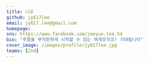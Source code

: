 ```yaml
---
title: 니모
github: jy617lee
email: jy617.lee@gmail.com
homepage: 
sns: https://www.facebook.com/jeeyun.lee.54
bio: "주말을 부지런하게 시작할 수 있는 여개모각코! 기대됩니다"
cover_image: /images/profile/jy617lee.jpg
teams: [2nd]
---
```


